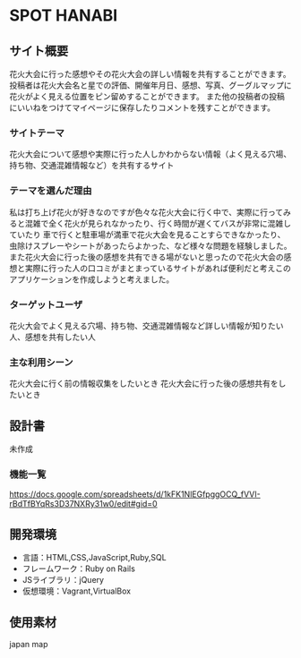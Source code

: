 # SPOT HANABI

## サイト概要
花火大会に行った感想やその花火大会の詳しい情報を共有することができます。
投稿者は花火大会名と星での評価、開催年月日、感想、写真、グーグルマップに花火がよく見える位置をピン留めすることができます。
また他の投稿者の投稿にいいねをつけてマイページに保存したりコメントを残すことができます。


### サイトテーマ
花火大会について感想や実際に行った人しかわからない情報（よく見える穴場、持ち物、交通混雑情報など）を共有するサイト

### テーマを選んだ理由
私は打ち上げ花火が好きなのですが色々な花火大会に行く中で、実際に行ってみると混雑で全く花火が見られなかったり、行く時間が遅くてバスが非常に混雑していたり
車で行くと駐車場が満車で花火大会を見ることすらできなかったり、虫除けスプレーやシートがあったらよかった、など様々な問題を経験しました。
また花火大会に行った後の感想を共有できる場がないと思ったので花火大会の感想と実際に行った人の口コミがまとまっているサイトがあれば便利だと考えこのアプリケーションを作成しようと考えました。

### ターゲットユーザ
花火大会でよく見える穴場、持ち物、交通混雑情報など詳しい情報が知りたい人、感想を共有したい人

### 主な利用シーン
花火大会に行く前の情報収集をしたいとき
花火大会に行った後の感想共有をしたいとき

## 設計書
未作成

### 機能一覧
<https://docs.google.com/spreadsheets/d/1kFK1NlEGfpggOCQ_fVVI-rBdTfBYqRs3D37NXRy31w0/edit#gid=0>

## 開発環境
- 言語：HTML,CSS,JavaScript,Ruby,SQL
- フレームワーク：Ruby on Rails
- JSライブラリ：jQuery
- 仮想環境：Vagrant,VirtualBox

## 使用素材
japan map
